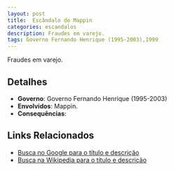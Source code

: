 ```yaml
---
layout: post
title:  Escândalo do Mappin
categories: escandalos
description: Fraudes em varejo.
tags: Governo Fernando Henrique (1995-2003),1999
---
```


Fraudes em varejo.

## Detalhes
- **Governo**: Governo Fernando Henrique (1995-2003)
- **Envolvidos**: Mappin.
- **Consequências**: 

## Links Relacionados
- [Busca no Google para o título e descrição](https://www.google.com/search?q=Esc%C3%A2ndalo%20do%20Mappin%20Fraudes%20em%20varejo.%20Governo%20Fernando%20Henrique%20%281995-2003%29)
- [Busca na Wikipedia para o título e descrição](https://en.wikipedia.org/w/index.php?search=Esc%C3%A2ndalo%20do%20Mappin%20Fraudes%20em%20varejo.%20Governo%20Fernando%20Henrique%20%281995-2003%29)
